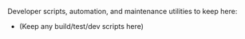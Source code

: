 Developer scripts, automation, and maintenance utilities to keep here:

- (Keep any build/test/dev scripts here)
